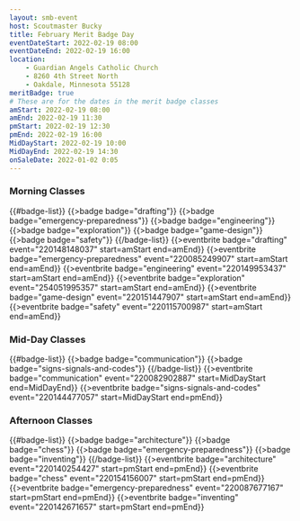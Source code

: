 ```yaml
---
layout: smb-event
host: Scoutmaster Bucky
title: February Merit Badge Day
eventDateStart: 2022-02-19 08:00
eventDateEnd: 2022-02-19 16:00
location:
    - Guardian Angels Catholic Church
    - 8260 4th Street North
    - Oakdale, Minnesota 55128
meritBadge: true
# These are for the dates in the merit badge classes
amStart: 2022-02-19 08:00
amEnd: 2022-02-19 11:30
pmStart: 2022-02-19 12:30
pmEnd: 2022-02-19 16:00
MidDayStart: 2022-02-19 10:00
MidDayEnd: 2022-02-19 14:30
onSaleDate: 2022-01-02 0:05
---
```

### Morning Classes

{{#badge-list}}
{{>badge badge="drafting"}}
{{>badge badge="emergency-preparedness"}}
{{>badge badge="engineering"}}
{{>badge badge="exploration"}}
{{>badge badge="game-design"}}
{{>badge badge="safety"}}
{{/badge-list}}
{{>eventbrite badge="drafting" event="220148148037" start=amStart end=amEnd}}
{{>eventbrite badge="emergency-preparedness" event="220085249907" start=amStart end=amEnd}}
{{>eventbrite badge="engineering" event="220149953437" start=amStart end=amEnd}}
{{>eventbrite badge="exploration" event="254051995357" start=amStart end=amEnd}}
{{>eventbrite badge="game-design" event="220151447907" start=amStart end=amEnd}}
{{>eventbrite badge="safety" event="220115700987" start=amStart end=amEnd}}

### Mid-Day Classes

{{#badge-list}}
{{>badge badge="communication"}}
{{>badge badge="signs-signals-and-codes"}}
{{/badge-list}}
{{>eventbrite badge="communication" event="220082902887" start=MidDayStart end=MidDayEnd}}
{{>eventbrite badge="signs-signals-and-codes" event="220144477057" start=MidDayStart end=pmEnd}}


### Afternoon Classes

{{#badge-list}}
{{>badge badge="architecture"}}
{{>badge badge="chess"}}
{{>badge badge="emergency-preparedness"}}
{{>badge badge="inventing"}}
{{/badge-list}}
{{>eventbrite badge="architecture" event="220140254427" start=pmStart end=pmEnd}}
{{>eventbrite badge="chess" event="220154156007" start=pmStart end=pmEnd}}
{{>eventbrite badge="emergency-preparedness" event="220087677167" start=pmStart end=pmEnd}}
{{>eventbrite badge="inventing" event="220142671657" start=pmStart end=pmEnd}}

